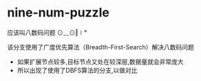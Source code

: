 # nine-num-puzzle
应该叫八数码问题 ⊙﹏⊙‖∣°

该分支使用了广度优先算法（Breadth-First-Search）解决八数码问题

* 如果扩展节点较多,目标节点又处在较深层,数据量就会非常庞大
* 所以出现了使用了DBFS算法的分支,以做对比